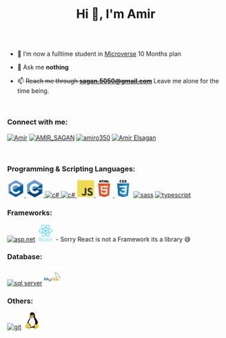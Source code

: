 <h1 align="center">Hi 👋, I'm Amir</h1>

<br/><br/>

- 🌱 I’m now a fulltime student in <a href="https://www.microverse.org/">Microverse</a> 10 Months plan

- 💬 Ask me **nothing**
<!-- 
- 📫 Reach me through **sagan.5050@gmail.com** -->

- 📫 ~~Reach me through **sagan.5050@gmail.com**~~ Leave me alone for the time being.


<br/>

<p align="left">
<h3 align="left">Connect with me:</h3>
<a href="https://www.linkedin.com/in/amir-elsagan-543098208/" target="blank"><img align="center" src="https://cdn.jsdelivr.net/npm/simple-icons@3.0.1/icons/linkedin.svg" alt=Amir Elsagan" height="30" width="40" /></a>
<a href="https://codeforces.com/profile/AMIR_SAGAN" target="blank"><img align="center" src="https://cdn.jsdelivr.net/npm/simple-icons@3.0.1/icons/codeforces.svg" alt="AMIR_SAGAN" height="30" width="40" /></a>
<a href="https://leetcode.com/amiro350/" target="blank"><img align="center" src="https://cdn.jsdelivr.net/npm/simple-icons@3.0.1/icons/leetcode.svg" alt="amiro350" height="30" width="40" /></a>
<a href="https://www.hackerrank.com/sagan_5050" target="blank"><img align="center" src="https://cdn.jsdelivr.net/npm/simple-icons@3.0.1/icons/hackerrank.svg" alt="Amir Elsagan" height="30" width="40" /></a>
</p>

<br/>

<h3 align="left">Programming & Scripting Languages:</h3>
<p align="left">
  <a href="https://www.cprogramming.com/" target="_blank"> <img src="https://raw.githubusercontent.com/devicons/devicon/master/icons/c/c-original.svg" alt="c" width="40" height="40"/> </a> 
  <a href="https://www.w3schools.com/cpp/" target="_blank"> <img src="https://raw.githubusercontent.com/devicons/devicon/master/icons/cplusplus/cplusplus-original.svg" alt="cplusplus" width="40" height="40"/> <a href="https://docs.microsoft.com/en-us/dotnet/csharp/" target="_blank"> <img src="https://seeklogo.com/images/C/c-sharp-c-logo-02F17714BA-seeklogo.com.png" alt="c#" width="40" height="40"/> 
  <a href="https://developer.mozilla.org/en-US/docs/Web/JavaScript" target="_blank">
  <a href="https://docs.microsoft.com/en-us/dotnet/csharp/" target="_blank"> <img src="https://seeklogo.com/images/C/c-sharp-c-logo-02F17714BA-seeklogo.com.png" alt="c#" width="40" height="40"/> 
  <a href="https://sass-lang.com/" target="_blank"><img src="https://raw.githubusercontent.com/devicons/devicon/master/icons/javascript/javascript-original.svg" alt="javascript" width="40" height="40"/> 
   <a href="https://www.w3.org/html/" target="_blank"> <img src="https://raw.githubusercontent.com/devicons/devicon/master/icons/html5/html5-original-wordmark.svg" alt="html5" width="40" height="40"/> </a> <a href="https://www.w3schools.com/css/" target="_blank"> <img src="https://raw.githubusercontent.com/devicons/devicon/master/icons/css3/css3-original-wordmark.svg" alt="css3" width="40" height="40"/></a>
  <a href="https://sass-lang.com/" target="_blank"> <img src="https://sass-lang.com/assets/img/logos/logo-b6e1ef6e.svg" alt="sass" width="40" height="40"/></a> 
  <a href="https://www.typescriptlang.org/" target="_blank"> <img src="https://cdn-icons-png.flaticon.com/512/5968/5968381.png" alt="typescript" width="40" height="40"/></a>
  

  
  
</p>
<h3 align="left">Frameworks:</h3>
<p align="left">
<a href="https://dotnet.microsoft.com/en-us/apps/aspnet" target="_blank"> <img src="https://upload.wikimedia.org/wikipedia/commons/7/7d/Microsoft_.NET_logo.svg" alt="asp.net" width="40" height="40"/></a>
<a href="https://reactjs.org/" target="_blank"> <img src="https://raw.githubusercontent.com/devicons/devicon/master/icons/react/react-original-wordmark.svg" alt="react" width="40" height="40"/></a> 
-  Sorry React is not a Framework its a library 😅

</p>
<h3 align="left">Database:</h3>
<p align="left">
  <a href="https://www.microsoft.com/en-us/sql-server/sql-server-2019" target="_blank"> <img src="https://www.softsolutionworks.com/images/SQLServer/sql-Server-express.png" alt="sql server" width="40" height="40"/></a> 
  <a href="https://www.mysql.com/" target="_blank"> <img src="https://raw.githubusercontent.com/devicons/devicon/master/icons/mysql/mysql-original-wordmark.svg" alt="mysql" width="40" height="40"/></a>
</p>
<h3 align="left">Others:</h3>
<p align="left">
  <a href="https://git-scm.com/" target="_blank"><img src="https://www.vectorlogo.zone/logos/git-scm/git-scm-icon.svg" alt="git" width="40" height="40"/></a>
  <a href="https://www.linux.org/" target="_blank"><img src="https://raw.githubusercontent.com/devicons/devicon/master/icons/linux/linux-original.svg" alt="linux" width="40" height="40"/></a> 
</p>
<br/>
